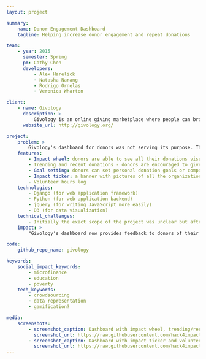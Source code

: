 ```yaml
---
layout: project

summary:
    name: Donor Engagement Dashboard
    tagline: Helping increase donor engagement and repeat donations

team:
    - year: 2015
      semester: Spring
      pm: Cathy Chen
      developers:
          - Alex Harelick
          - Natasha Narang
          - Rodrigo Ornelas
          - Veronica Wharton

client:
    - name: Givology
      description: >
          Givology is an online giving marketplace where people can browse and sponsor students and education projects in the developing world. A 100% volunteer-run organization, it partners with grassroots education organizations that lack marketing resources and are unfamiliar with using the Internet for fundraising and building awareness.
      website_url: http://givology.org/

project:
    problem: >
        Givology's dashboard for donors was not serving its purpose. The dashboard provided little feedback to donors of their overall impact. Also, the dashboard did not actively encourage donors to return or give repeated donations.
    features:
        - Impact wheel: donors are able to see all their donations visualized in one space
        - Trending and recent donations - donors are encouraged to give further donations through suggestions on the dashboard
        - Goal setting: donors can set personal donation goals or compare their activities against a Givology Challenge
        - Impact ticker: a banner with pictures of all the organizations the donor has donated too
        - Volunteer hours log
    technologies:
        - Django (for web application framework)
        - Python (for web application backend)
        - jQuery (for writing JavaScript more easily)
        - D3 (for data visualization)
    technical_challenges:
        - Initially the exact scope of the project was unclear but after 2 weeks of talking with the clients and brainstorming features that would really add to an engaging donor dashboard a detailed specification was drawn up and mockups created. The entire team contributed to the brainstorming of features and provided feedback for the mockups before they were sent to the client to be approved.
    impact: >
        "Givology's dashboard now provides feedback to donors of their overall impact and actively encourages donors to return or give repeated donations."

code:
    github_repo_name: givology

keywords:
    social_impact_keywords:
        - microfinance
        - education
        - poverty
    tech_keywords:
        - crowdsourcing
        - data representation
        - gamification?

media:
    screenshots:
        - screenshot_caption: Dashboard with impact wheel, trending/recent donations, and goal setting
          screenshot_url: https://raw.githubusercontent.com/hack4impact/Givology/master/ss01.png
        - screenshot_caption: Dashboard with impact ticker and volunteer hours log
          screenshot_url: https://raw.githubusercontent.com/hack4impact/Givology/master/ss02.png
---
```

